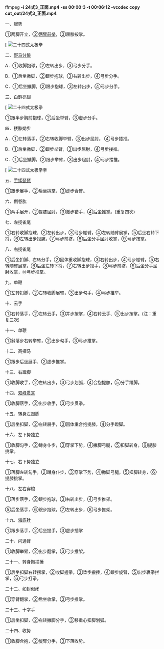 ffmpeg **-i** **24式3_正面.mp4** **-ss 00:00:3 -t 00:06:12  -vcodec copy**  **cut_out/24式3_正面.mp4**











一、起势

①两脚开立，②[两臂前举](https://baike.baidu.com/item/两臂前举?fromModule=lemma_inlink)，③屈膝按掌。

[ ![二十四式太极拳](readme/resize,m_lfit,w_440,limit_1.bmp)

二、[野马分鬃](https://baike.baidu.com/item/野马分鬃?fromModule=lemma_inlink)

A．①收脚抱球，②左转出步，③弓步分手。

B．①后坐撇脚，②跟步抱球，③右转出步，④弓步分手。

C．①后坐撇脚，②跟步抱球，③左转出步，④弓步分手。

三、[白鹤亮翅](https://baike.baidu.com/item/白鹤亮翅?fromModule=lemma_inlink)

[ ![二十四式太极拳](readme/resize,m_lfit,w_440,limit_1-16676476174531.bmp)

①跟半步胸前抱球，②后坐举臂，③虚步分手。

四、搂膝拗步

A．①左转落手，②右转收脚举臂，③出步屈肘， ④弓步搂推。

B．①后坐撇脚，②跟步举臂，③出步屈肘，④弓步搂推。

C．①后坐撇脚，②跟步举臂，③出步屈肘，④弓步搂推。

[ ![二十四式太极拳](readme/resize,m_lfit,w_440,limit_1-16676476174532.bmp)拳

五、[手挥琵琶](https://baike.baidu.com/item/手挥琵琶?fromModule=lemma_inlink)

①跟步展手，②后坐挑掌，③虚步合臂。

六、倒卷肱

①两手展开，②提膝屈肘，③撤步错手，④后坐推掌。(重复四次)

七、左揽雀尾

①右转收脚抱球，②左转出步，③弓步棚臂，④左转随臂展掌，⑤后坐右转下捋，⑥左转出步搭腕，⑦弓步前挤，⑧后坐分手屈肘收掌，⑨弓步按掌。

八、右揽雀尾

①后坐扣脚、右转分手，②回体重收脚抱球，③右转出步，④弓步棚臂，⑤右转随臂展掌，⑥后坐左转下捋，⑦右转出步搭手，⑧弓步前挤，⑨后坐分手屈肘收掌，⑩弓步推掌。

九、单鞭

①左转扣脚，②右转收脚展臂，③出步勾手，④弓步推举。

十、云手

①右转落手，②左转云手，③并步按掌，④右转云手、⑤出步按掌。(注：重复三次)

十一、单鞭

①斜落步右转举臂，②出步勾手，③弓步推掌。

十二、高探马

①跟步后坐展手，②虚步推掌。

十三、右蹬脚

①收脚收手，②左转出步，③弓步划弧，④合抱提膝，⑤分手蹬脚。

十四、[双峰贯耳](https://baike.baidu.com/item/双峰贯耳?fromModule=lemma_inlink)

①收脚落手，②出步收手，③弓步贯拳。

十五、转身左蹬脚

①后坐扣脚，②左转展手，③回体重合抱提膝，④分手蹬脚。

十六、左下势独立

①收脚勾手，②蹲身仆步，③穿掌下势，④撇脚弓腿，⑤扣脚转身，⑥提膝挑掌。

十七、右下势独立

①落脚左转勾手，②蹲身仆步，③穿掌下势，④撇脚弓腿，⑤扣脚转身，⑥提膝挑掌。

十八、左右穿梭

①落步落手，②跟步抱球，③右转出步，④弓步推架。

⑤后坐落手，⑥跟步抱球，⑦左转出步，⑧弓步推架。

十九、[海底针](https://baike.baidu.com/item/海底针?fromModule=lemma_inlink)

①跟步落手，②后坐提手，③虚步插掌

二十、闪通臂

①收脚举臂，②出步翻掌，③弓步推架。

二十一、转身搬拦捶

①后坐扣脚右转摆掌，②收脚握拳，③垫步搬捶，④跟步旋臂，⑤出步裹拳拦掌，⑥弓步打拳。

二十二、如封似闭

①穿臂翻掌，②后坐收掌，③弓步推掌。

二十三、十字手

①后坐扣脚，②右转撇脚分手，③移重心扣脚划弧。

二十四、收势

①收脚合抱，②旋臂分手，③下落收势。